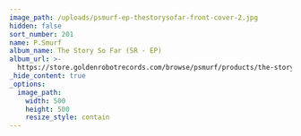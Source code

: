 ```yaml
---
image_path: /uploads/psmurf-ep-thestorysofar-front-cover-2.jpg
hidden: false
sort_number: 201
name: P.Smurf
album_name: The Story So Far (SR - EP)
album_url: >-
  https://store.goldenrobotrecords.com/browse/psmurf/products/the-story-so-far-cd
_hide_content: true
_options:
  image_path:
    width: 500
    height: 500
    resize_style: contain
---
```


